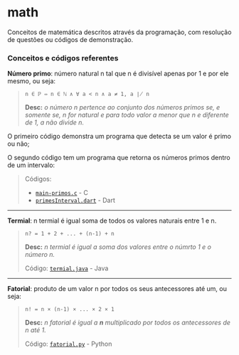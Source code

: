 # math
Conceitos de matemática descritos através da programação, com resolução de questões ou códigos de demonstração.

### Conceitos e códigos referentes
**Número primo**: número natural n tal que n é divisível apenas por 1 e por ele mesmo, ou seja: 

> ```n ∈ ℙ ⇔ n ∈ ℕ ∧ ∀ a < n ∧ a ≠ 1, a ∤ n```
>
> **Desc:** *o número n pertence ao conjunto dos números primos se, e somente se, n for natural e para todo valor a menor que n e diferente de 1, a não divide n.*

O primeiro código demonstra um programa que detecta se um valor é primo ou não;

O segundo código tem um programa que retorna os números primos dentro de um intervalo:
> Códigos: 
> - [```main-primos.c```](main-primos.c) - C
> - [```primesInterval.dart```](primesInterval.dart) - Dart

---

**Termial**: n termial é igual soma de todos os valores naturais entre 1 e n.
> ```n? = 1 + 2 + ... + (n-1) + n```
> 
> **Desc:** *n termial é igual a soma dos valores entre o númrto 1 e o número n.*
> 
> Código: [```termial.java```](termial.java) - Java

---

**Fatorial**: produto de um valor n por todos os seus antecessores até um, ou seja: 
> ```n! = n × (n-1) × ... × 2 × 1```
> 
> **Desc:** *n fatorial é igual a **n** multiplicado por todos os antecessores de n até 1.*
>
> Código: [```fatorial.py```](fatorial.py) - Python

